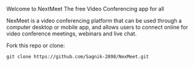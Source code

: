 Welcome to NextMeet The free Video Conferencing app for all

NexMeet is a video conferencing platform that can be used through a computer desktop or mobile app, and allows users to connect online for video conference meetings, webinars and live chat.

Fork this repo or clone:

```
git clone https://github.com/Sagnik-2898/NexMeet.git
```
